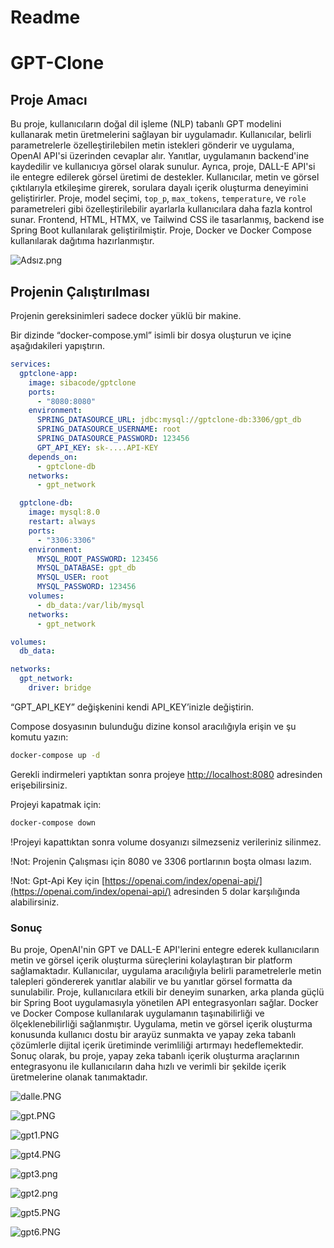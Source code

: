 # Readme

# GPT-Clone

## Proje Amacı

Bu proje, kullanıcıların doğal dil işleme (NLP) tabanlı GPT modelini kullanarak metin üretmelerini sağlayan bir uygulamadır. Kullanıcılar, belirli parametrelerle özelleştirilebilen metin istekleri gönderir ve uygulama, OpenAI API'si üzerinden cevaplar alır. Yanıtlar, uygulamanın backend'ine kaydedilir ve kullanıcıya görsel olarak sunulur. Ayrıca, proje, DALL-E API'si ile entegre edilerek görsel üretimi de destekler. Kullanıcılar, metin ve görsel çıktılarıyla etkileşime girerek, sorulara dayalı içerik oluşturma deneyimini geliştirirler. Proje, model seçimi, `top_p`, `max_tokens`, `temperature`, ve `role` parametreleri gibi özelleştirilebilir ayarlarla kullanıcılara daha fazla kontrol sunar. Frontend, HTML, HTMX, ve Tailwind CSS ile tasarlanmış, backend ise Spring Boot kullanılarak geliştirilmiştir. Proje, Docker ve Docker Compose kullanılarak dağıtıma hazırlanmıştır.

![Adsız.png](https://github.com/sinanbalibey/Gptclone/blob/main/img/Adsz.png)

## Projenin Çalıştırılması

Projenin gereksinimleri sadece docker yüklü bir makine.

Bir dizinde “docker-compose.yml” isimli bir dosya oluşturun ve içine aşağıdakileri yapıştırın.

```yaml
services:
  gptclone-app:
    image: sibacode/gptclone
    ports:
      - "8080:8080"
    environment:
      SPRING_DATASOURCE_URL: jdbc:mysql://gptclone-db:3306/gpt_db
      SPRING_DATASOURCE_USERNAME: root
      SPRING_DATASOURCE_PASSWORD: 123456
      GPT_API_KEY: sk-....API-KEY
    depends_on:
      - gptclone-db
    networks:
      - gpt_network

  gptclone-db:
    image: mysql:8.0
    restart: always
    ports:
      - "3306:3306"
    environment:
      MYSQL_ROOT_PASSWORD: 123456
      MYSQL_DATABASE: gpt_db
      MYSQL_USER: root
      MYSQL_PASSWORD: 123456
    volumes:
      - db_data:/var/lib/mysql
    networks:
      - gpt_network

volumes:
  db_data:

networks:
  gpt_network:
    driver: bridge
```

“GPT_API_KEY” değişkenini kendi API_KEY’inizle değiştirin.

Compose dosyasının bulunduğu dizine konsol aracılığıyla erişin ve şu komutu yazın:

```bash
docker-compose up -d 
```

Gerekli indirmeleri yaptıktan sonra projeye [http://localhost:8080](http://localhost:8080/) adresinden erişebilirsiniz.

Projeyi kapatmak için:

```bash
docker-compose down
```

!Projeyi kapattıktan sonra volume dosyanızı silmezseniz verileriniz silinmez.

!Not: Projenin Çalışması için 8080 ve 3306 portlarının boşta olması lazım.

!Not: Gpt-Api Key için [https://openai.com/index/openai-api/](https://openai.com/index/openai-api/) adresinden 5 dolar karşılığında alabilirsiniz.

### Sonuç

Bu proje, OpenAI'nin GPT ve DALL-E API'lerini entegre ederek kullanıcıların metin ve görsel içerik oluşturma süreçlerini kolaylaştıran bir platform sağlamaktadır. Kullanıcılar, uygulama aracılığıyla belirli parametrelerle metin talepleri göndererek yanıtlar alabilir ve bu yanıtlar görsel formatta da sunulabilir. Proje, kullanıcılara etkili bir deneyim sunarken, arka planda güçlü bir Spring Boot uygulamasıyla yönetilen API entegrasyonları sağlar. Docker ve Docker Compose kullanılarak uygulamanın taşınabilirliği ve ölçeklenebilirliği sağlanmıştır. Uygulama, metin ve görsel içerik oluşturma konusunda kullanıcı dostu bir arayüz sunmakta ve yapay zeka tabanlı çözümlerle dijital içerik üretiminde verimliliği artırmayı hedeflemektedir. Sonuç olarak, bu proje, yapay zeka tabanlı içerik oluşturma araçlarının entegrasyonu ile kullanıcıların daha hızlı ve verimli bir şekilde içerik üretmelerine olanak tanımaktadır.

![dalle.PNG](https://github.com/sinanbalibey/Gptclone/blob/main/img/dalle.png)

![gpt.PNG](https://github.com/sinanbalibey/Gptclone/blob/main/img/gpt.png)

![gpt1.PNG](https://github.com/sinanbalibey/Gptclone/blob/main/img/gpt1.png)

![gpt4.PNG](https://github.com/sinanbalibey/Gptclone/blob/main/img/gpt4.png)

![gpt3.png](https://github.com/sinanbalibey/Gptclone/blob/main/img/gpt3.png)

![gpt2.png](https://github.com/sinanbalibey/Gptclone/blob/main/img/gpt2.png)

![gpt5.PNG](https://github.com/sinanbalibey/Gptclone/blob/main/img/gpt5.png)

![gpt6.PNG](https://github.com/sinanbalibey/Gptclone/blob/main/img/gpt6.png)
